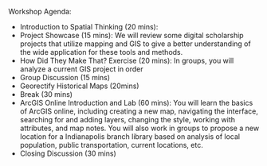 Workshop Agenda:
- Introduction to Spatial Thinking (20 mins):
- Project Showcase (15 mins): We will review some digital scholarship projects that utilize mapping and GIS to give a better understanding of the wide application for these tools and methods.
- How Did They Make That? Exercise (20 mins): In groups, you will analyze a current GIS project in order 
- Group Discussion (15 mins)
- Georectify Historical Maps (20mins)
- Break (30 mins)
- ArcGIS Online Introduction and Lab (60 mins): You will learn the basics of ArcGIS online, including creating a new map, navigating the interface, searching for and adding layers, changing the style, working with attributes, and map notes. You will also work in groups to propose a new location for a Indianapolis branch library based on analysis of local population, public transportation, current locations, etc.
- Closing Discussion (30 mins)
